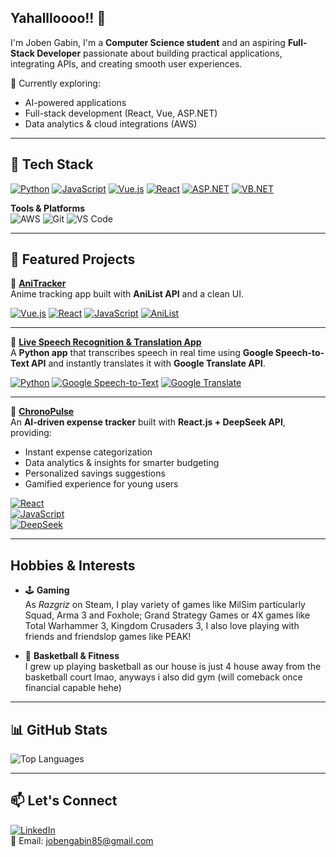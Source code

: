 ## Yahallloooo!! 👋

I'm Joben Gabin, I'm a **Computer Science student** and an aspiring **Full-Stack Developer** passionate about building practical applications, integrating APIs, and creating smooth user experiences.  


🌱 Currently exploring:
- AI-powered applications
- Full-stack development (React, Vue, ASP.NET)
- Data analytics & cloud integrations (AWS)

---


## 🔧 Tech Stack

[![Python](https://img.shields.io/badge/Python-3776AB?logo=python&logoColor=white)](https://www.python.org/)
[![JavaScript](https://img.shields.io/badge/JavaScript-F7DF1E?logo=javascript&logoColor=black)](https://developer.mozilla.org/en-US/docs/Web/JavaScript)
[![Vue.js](https://img.shields.io/badge/Vue.js-35495E?logo=vue.js&logoColor=4FC08D)](https://vuejs.org/)
[![React](https://img.shields.io/badge/React-20232A?logo=react&logoColor=61DAFB)](https://react.dev/)
[![ASP.NET](https://img.shields.io/badge/ASP.NET-512BD4?logo=.net&logoColor=white)](https://dotnet.microsoft.com/apps/aspnet)
[![VB.NET](https://img.shields.io/badge/VB.NET-5C2D91?logo=dotnet&logoColor=white)](https://learn.microsoft.com/en-us/dotnet/visual-basic/)

**Tools & Platforms**  
![AWS](https://img.shields.io/badge/AWS-232F3E?logo=amazonaws&logoColor=white)
![Git](https://img.shields.io/badge/Git-F05032?logo=git&logoColor=white)
![VS Code](https://img.shields.io/badge/VS%20Code-007ACC?logo=visualstudiocode&logoColor=white)

---

## 🚀 Featured Projects

🔹 [**AniTracker**](https://github.com/Barbatos-Tirpitz/AniTracker)  
Anime tracking app built with **AniList API** and a clean UI.  

[![Vue.js](https://img.shields.io/badge/Vue.js-35495E?logo=vue.js&logoColor=4FC08D)](https://vuejs.org/) 
[![React](https://img.shields.io/badge/React-20232A?logo=react&logoColor=61DAFB)](https://react.dev/) 
[![JavaScript](https://img.shields.io/badge/JavaScript-F7DF1E?logo=javascript&logoColor=black)](https://developer.mozilla.org/en-US/docs/Web/JavaScript) 
[![AniList](https://img.shields.io/badge/AniList-02A9FF?logo=anilist&logoColor=white)](https://anilist.co/)

---

🔹 [**Live Speech Recognition & Translation App**](https://github.com/Barbatos-Tirpitz/Speech_Recognition_Translation.py)  
A **Python app** that transcribes speech in real time using **Google Speech-to-Text API** and instantly translates it with **Google Translate API**.  

[![Python](https://img.shields.io/badge/Python-3776AB?logo=python&logoColor=white)](https://www.python.org/) 
[![Google Speech-to-Text](https://img.shields.io/badge/Google%20Speech--to--Text-4285F4?logo=google&logoColor=white)](https://cloud.google.com/speech-to-text) 
[![Google Translate](https://img.shields.io/badge/Google%20Translate-4285F4?logo=googletranslate&logoColor=white)](https://translate.google.com/)

---

🔹 [**ChronoPulse**](https://github.com/ethfin/ChronoPulse-Revision)  
An **AI-driven expense tracker** built with **React.js + DeepSeek API**, providing:  
- Instant expense categorization  
- Data analytics & insights for smarter budgeting  
- Personalized savings suggestions  
- Gamified experience for young users  

[![React](https://img.shields.io/badge/React-20232A?logo=react&logoColor=61DAFB)](https://react.dev/)  
[![JavaScript](https://img.shields.io/badge/JavaScript-F7DF1E?logo=javascript&logoColor=black)](https://developer.mozilla.org/en-US/docs/Web/JavaScript)  
[![DeepSeek](https://img.shields.io/badge/DeepSeek_AI-0A84FF?logo=ai&logoColor=white)](https://www.deepseek.com/)


---

##  Hobbies & Interests

- 🕹 **Gaming**  
  As *Razgriz* on Steam, I play variety of games like MilSim particularly Squad, Arma 3 and Foxhole;  Grand Strategy Games or 4X games like Total Warhammer 3, Kingdom Crusaders 3, I also love playing with friends and friendslop games like PEAK! 

- 🏀 **Basketball & Fitness**  
  I grew up playing basketball as our house is just 4 house away from the basketball court lmao, anyways i also did gym (will comeback once financial capable hehe)

---

## 📊 GitHub Stats

![Top Languages](https://github-readme-stats.vercel.app/api/top-langs/?username=Barbatos-Tirpitz&layout=compact&theme=tokyonight)  

---

## 📫 Let's Connect
[![LinkedIn](https://img.shields.io/badge/LinkedIn-blue?logo=linkedin&logoColor=white)](https://linkedin.com/in/joben-gabin)  
📧 Email: jobengabin85@gmail.com

